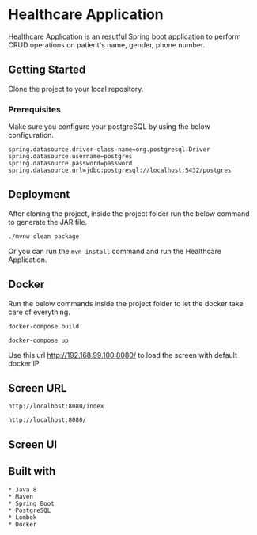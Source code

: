 # Healthcare Application

Healthcare Application is an resutful Spring boot application to perform CRUD operations on patient's name, gender, phone number.

## Getting Started
Clone the project to your local repository.

### Prerequisites
Make sure you configure your postgreSQL by using the below configuration. 

```
spring.datasource.driver-class-name=org.postgresql.Driver
spring.datasource.username=postgres
spring.datasource.password=password
spring.datasource.url=jdbc:postgresql://localhost:5432/postgres
```

## Deployment

After cloning the project, inside the project folder run the below command to generate the JAR file.

```
./mvnw clean package
```

Or you can run the `mvn install` command and run the Healthcare Application.

## Docker

Run the below commands inside the project folder to let the docker take care of everything.

```
docker-compose build

docker-compose up
```

Use this url http://192.168.99.100:8080/ to load the screen with default docker IP.

## Screen URL

```
http://localhost:8080/index

http://localhost:8080/
```

## Screen UI



## Built with

```
* Java 8
* Maven
* Spring Boot
* PostgreSQL
* Lombok
* Docker
```
